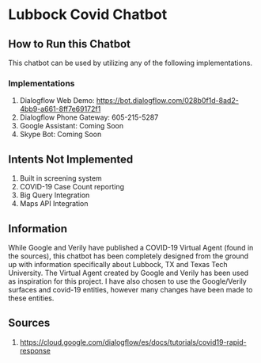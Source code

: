 # Lubbock Covid Chatbot

## How to Run this Chatbot
This chatbot can be used by utilizing any of the following implementations.

### Implementations
1. Dialogflow Web Demo: https://bot.dialogflow.com/028b0f1d-8ad2-4bb9-a661-8ff7e69172f1
2. Dialogflow Phone Gateway: 605-215-5287
3. Google Assistant: Coming Soon
4. Skype Bot: Coming Soon

## Intents Not Implemented
1. Built in screening system
2. COVID-19 Case Count reporting
3. Big Query Integration
4. Maps API Integration

## Information
While Google and Verily have published a COVID-19 Virtual Agent (found in the sources), this chatbot has been completely designed from the ground up with information specifically about Lubbock, TX and Texas Tech University. The Virtual Agent created by Google and Verily has been used as inspiration for this project. I have also chosen to use the Google/Verily surfaces and covid-19 entities, however many changes have been made to these entities. 

## Sources
1. https://cloud.google.com/dialogflow/es/docs/tutorials/covid19-rapid-response
